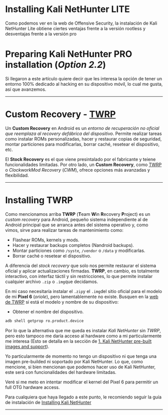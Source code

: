 # Installing Kali NetHunter LITE

Como podemos ver en la web de Offensive Security, la instalación de Kali NetHunter Lite obtiene ciertes ventajas frente a la versión rootless y desventajas frente a la versión pro

# Preparing Kali NetHunter PRO installation (*Option 2.2*)

Si llegaron a este artículo quiere decir que les interesa la opción de tener un entorno 100% dedicado al hacking en su dispositivo móvil, lo cual me gusta, así que avanzemos.

----
# Custom Recovery - [TWRP](https://twrp.me/)

Un **Custom Recovery** en Android es un *entorno de recuperación no oficial que reemplaza al recovery defábrica del dispositivo*. Permite realizar tareas como instalar ROMs personalizadas, hacer y restaurar copias de seguridad, montar particiones para modificarlas, borrar caché, resetear el dispositivo, etc.

El **Stock Recovery** es el que viene presintalado por el fabricante y teiene funcionalidades limitadas. Por otro lado, un **Custom Recovery**, como [TWRP](https://twrp.me/) o *ClockworkMod Recovery* (*CWM*), ofrece opciones más avanzadas y flexibilidad.

----
# Installing TWRP

Como mencionamos arriba **TWRP** (**T**eam **W**in **R**ecovery **P**roject) es un *custom recovery* para Android, pequeño sistema independiente al de Android principal que se arranca antes del sistema operativo y, como vimos, sirve para realizar tareas de mantenimiento como:

- Flashear ROMs, kernels y mods.
- Hacer y restaurar backups completos (Nandroid backups).
- Montar particiones como `/syste`, `/vendor` o `/data` y modificarlas.
- Borrar caché o resetear el dispositivo.

A diferencia del *stock recovery* que solo nos permite restaurar el sistema oficial y aplicar actualizaciones firmadas. **TWRP**, en cambio, es totalmente interactivo, con interfaz táctil y sin restricciones, lo que permite instalar cualquier archivo `.zip` o `.img`que decidamos.

En mi caso necesitaría instalar el `.zip`y el `.img`del sitio oficial para el modelo de mi **Pixel 6** (*oriole*), pero lamentablemente no existe. Busquen en la [web de TWRP](https://twrp.me/Devices/) si está el modelo y nombre de su dispositivo:

- Obtener el nombre del dispositivo.
```bash
adb shell getprop ro.product.device
```

Por lo que la alternativa que me queda es instalar *Kali NetHunter* sin *TWRP*, pero esto tampoco me daría acceso al hardware como a mi particularmente me interesa (Esto se detalla en la sección de [1. Kali NetHunter pre-built images and support](https://www.kali.org/docs/nethunter/installing-nethunter/)).

Yo particularmente de momento no tengo un dispositivo ni que tenga una imagen pre-builded ni soportado por Kali NetHunter. Lo que, como mencione, si bien mencionan que podemos hacer uso de Kali NetHunter, este será con funcionalidades del hardware limitadas. 

Veré si me meto en intentar modificar el kernel del Pixel 6 para permitir un full OTG hardware access.

Para cualquiera que haya llegado a este punto, le recomiendo seguir la guía de instalación de [Installing Kali NetHunter](https://www.kali.org/docs/nethunter/installing-nethunter/)

----

